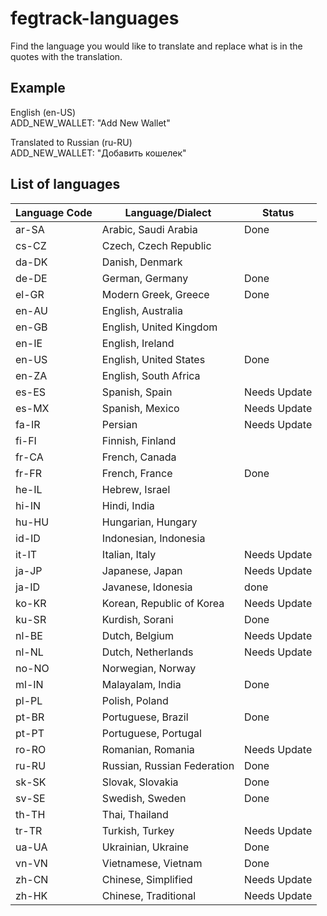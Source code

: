 # fegtrack-languages

Find the language you would like to translate and replace what is in the quotes with the translation.

## Example

English (en-US)\
ADD_NEW_WALLET: "Add New Wallet"

Translated to Russian (ru-RU)\
ADD_NEW_WALLET: "Добавить кошелек"

## List of languages
| Language Code | Language/Dialect | Status |
| ------------- | -------- | ------ |
| ar-SA | Arabic, Saudi Arabia | Done |
| cs-CZ | Czech, Czech Republic | |
| da-DK | Danish, Denmark | |
| de-DE | German, Germany | Done |
| el-GR | Modern Greek, Greece | Done |
| en-AU | English, Australia | |
| en-GB | English, United Kingdom | |
| en-IE | English, Ireland | |
| en-US | English, United States | Done |
| en-ZA | English, South Africa | |
| es-ES | Spanish, Spain | Needs Update |
| es-MX | Spanish, Mexico | Needs Update |
| fa-IR | Persian | Needs Update |
| fi-FI | Finnish, Finland | |
| fr-CA | French, Canada | |
| fr-FR | French, France | Done |
| he-IL | Hebrew, Israel | |
| hi-IN | Hindi, India | |
| hu-HU | Hungarian, Hungary | |
| id-ID | Indonesian, Indonesia | |
| it-IT | Italian, Italy | Needs Update |
| ja-JP | Japanese, Japan | Needs Update |
| ja-ID | Javanese, Idonesia | done |
| ko-KR | Korean, Republic of Korea | Needs Update |
| ku-SR | Kurdish, Sorani | Done |
| nl-BE | Dutch, Belgium | Needs Update |
| nl-NL | Dutch, Netherlands | Needs Update |
| no-NO | Norwegian, Norway | |
| ml-IN | Malayalam, India | Done |
| pl-PL | Polish, Poland | |
| pt-BR | Portuguese, Brazil | Done |
| pt-PT | Portuguese, Portugal | |
| ro-RO | Romanian, Romania | Needs Update |
| ru-RU | Russian, Russian Federation | Done |
| sk-SK | Slovak, Slovakia | Done |
| sv-SE | Swedish, Sweden | Done |
| th-TH | Thai, Thailand | |
| tr-TR | Turkish, Turkey | Needs Update |
| ua-UA | Ukrainian, Ukraine | Done |
| vn-VN | Vietnamese, Vietnam | Done |
| zh-CN | Chinese, Simplified | Needs Update |
| zh-HK | Chinese, Traditional | Needs Update |
